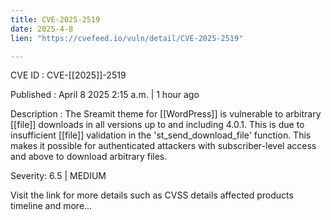 ```yaml
---
title: CVE-2025-2519
date: 2025-4-8
lien: "https://cvefeed.io/vuln/detail/CVE-2025-2519"

---
```


CVE ID : CVE-[[2025]]-2519

Published :  April 8
2025
2:15 a.m. | 1 hour ago

Description : The Sreamit theme for  [[WordPress]] is vulnerable to arbitrary  [[file]] downloads in all versions up to
and including
4.0.1. This is due to insufficient  [[file]] validation in the 'st_send_download_file' function. This makes it possible for authenticated attackers
with subscriber-level access and above
to download arbitrary files.

Severity: 6.5 | MEDIUM

Visit the link for more details
such as CVSS details
affected products
timeline
and more...
